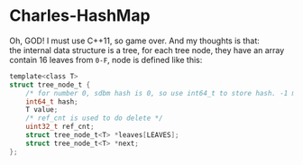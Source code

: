 # Charles-HashMap
Oh, GOD! I must use C++11, so game over. And my thoughts is that:  
the internal data structure is a tree, for each tree node, they have an array contain 16 leaves from `0-F`, node is defined like this:  
```c
template<class T>
struct tree_node_t {
    /* for number 0, sdbm hash is 0, so use int64_t to store hash. -1 means it is not an end node */
    int64_t hash;
    T value;
    /* ref_cnt is used to do delete */
    uint32_t ref_cnt;
    struct tree_node_t<T> *leaves[LEAVES];
    struct tree_node_t<T> *next;
};
```
